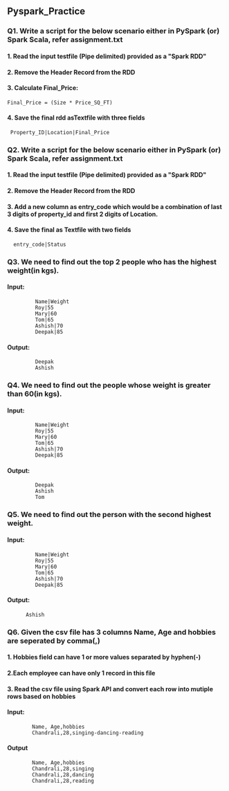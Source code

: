 ## Pyspark_Practice

### Q1. Write a script for the below scenario either in PySpark (or) Spark Scala, refer assignment.txt

#### 1. Read the input testfile (Pipe delimited) provided as a "Spark RDD" 

#### 2. Remove the Header Record from the RDD

#### 3. Calculate Final_Price:

    Final_Price = (Size * Price_SQ_FT)
    
#### 4. Save the final rdd asTextfile with three fields

     Property_ID|Location|Final_Price
     

### Q2. Write a script for the below scenario either in PySpark (or) Spark Scala, refer assignment.txt

#### 1. Read the input testfile (Pipe delimited) provided as a "Spark RDD" 

#### 2. Remove the Header Record from the RDD

#### 3. Add a new column as entry_code which would be a combination of last 3 digits of property_id and first 2 digits of Location.

#### 4. Save the final as Textfile with two fields

      entry_code|Status
      

### Q3. We need to find out the top 2 people who has the highest weight(in kgs).

#### Input:
           
             Name|Weight
             Roy|55
             Mary|60
             Tom|65
             Ashish|70
             Deepak|85

#### Output:
 
             Deepak
             Ashish
             
             
 ### Q4. We need to find out the people whose weight is greater than 60(in kgs).
 
 #### Input:
           
             Name|Weight
             Roy|55
             Mary|60
             Tom|65
             Ashish|70
             Deepak|85
             
 #### Output:
 
             Deepak
             Ashish
             Tom
 
### Q5. We need to find out the person with the second highest weight.

#### Input:
           
             Name|Weight
             Roy|55
             Mary|60
             Tom|65
             Ashish|70
             Deepak|85
             
 #### Output:
          
          Ashish


### Q6. Given the csv file has 3 columns Name, Age and hobbies are seperated by comma(,)

#### 1. Hobbies field can have 1 or more values separated by hyphen(-)

#### 2.Each employee can have only 1 record in this file

#### 3. Read the csv file using Spark API and convert each row into mutiple rows based on hobbies


#### Input:      
            Name, Age,hobbies
            Chandrali,28,singing-dancing-reading


#### Output

            Name, Age,hobbies
            Chandrali,28,singing
            Chandrali,28,dancing
            Chandrali,28,reading
